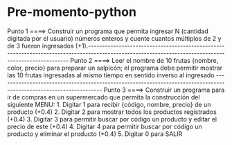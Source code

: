 # Pre-momento-python
Punto 1 ====> Construir un programa que permita ingresar N (cantidad digitada por el usuario) números enteros y cuente cuantos múltiplos de 2 y de 3 fueron ingresados (+1).-----------------------------------------------------------------------------------------------------------------------------------------------------
Punto 2 ====>  Leer el nombre de 10 frutas {nombre, color, precio} para preparar un salpicón; el programa debe permitir mostrar las 10 frutas ingresadas al mismo tiempo en sentido inverso al ingresado -------------------------------------------------------------------------------------------------------------------
Punto 3 ====>  Construir un programa para ir de compras en un supermercado que permita la construcción del siguiente MENU: 1. Digitar 1 para recibir {código, nombre, precio} de un producto (+0.4) 2. Digitar 2 para mostrar todos los productos registrados (+0.4) 3. Digitar 3 para permitir buscar por código un producto y editar el precio de este (+0.4) 4. Digitar 4 para permitir buscar por código un producto y eliminar el producto (+0.4) 5. Digitar 0 para SALIR
